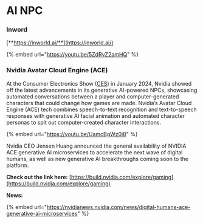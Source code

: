 # AI NPC

### Inword

[**https://inworld.ai/**](https://inworld.ai/)

{% embed url="https://youtu.be/5ZdRyZ2amHQ" %}

### Nvidia Avatar Cloud Engine (ACE)&#x20;

At the Consumer Electronics Show ([CES](https://www.theverge.com/23971966/ces-2024-news-announcements-products)) in January 2024, Nvidia showed off the latest advancements in its generative AI-powered NPCs, showcasing automated conversations between a player and computer-generated characters that could change how games are made. Nvidia’s Avatar Cloud Engine (ACE) tech combines speech-to-text recognition and text-to-speech responses with generative AI facial animation and automated character personas to spit out computer-created character interactions.

{% embed url="https://youtu.be/UamcBgWz0i8" %}

Nvidia CEO Jensen Huang announced the general availability of NVIDIA ACE generative AI microservices to accelerate the next wave of digital humans, as well as new generative AI breakthroughs coming soon to the platform.

**Check out the link here:** [https://build.nvidia.com/explore/gaming](https://build.nvidia.com/explore/gaming)

**News:**

{% embed url="https://nvidianews.nvidia.com/news/digital-humans-ace-generative-ai-microservices" %}

